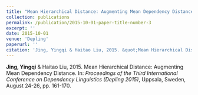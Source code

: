 ```yaml
---
title: "Mean Hierarchical Distance: Augmenting Mean Dependency Distance"
collection: publications
permalink: /publication/2015-10-01-paper-title-number-3
excerpt: ''
date: 2015-10-01
venue: 'Depling'
paperurl: ''
citation: 'Jing, Yingqi & Haitao Liu, 2015. &quot;Mean Hierarchical Distance: Augmenting Mean Dependency Distance.&quot; In: <i>Proceedings of the Third International Conference on Dependency Linguistics</i>. Uppsala, Sweden, August 24-26, pp. 161-170.'
---
```



**Jing, Yingqi** & Haitao Liu, 2015. Mean Hierarchical Distance: Augmenting Mean Dependency Distance. In: *Proceedings of the Third International Conference on Dependency Linguistics (Depling 2015)*, Uppsala, Sweden, August 24-26, pp. 161-170.

